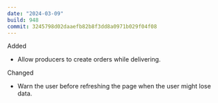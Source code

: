 ```yaml
---
date: "2024-03-09"
build: 948
commit: 3245798d02daaefb82b8f3dd8a0971b029f04f08
---
```


Added
- Allow producers to create orders while delivering.

Changed
- Warn the user before refreshing the page when the user might lose data.
